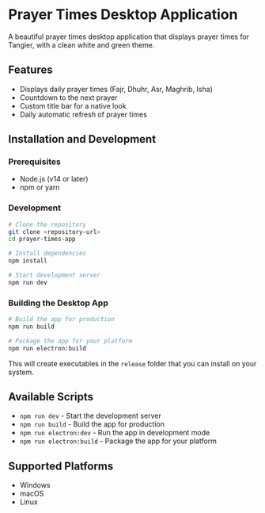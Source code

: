 
# Prayer Times Desktop Application

A beautiful prayer times desktop application that displays prayer times for Tangier, with a clean white and green theme.

## Features

- Displays daily prayer times (Fajr, Dhuhr, Asr, Maghrib, Isha)
- Countdown to the next prayer
- Custom title bar for a native look
- Daily automatic refresh of prayer times

## Installation and Development

### Prerequisites

- Node.js (v14 or later)
- npm or yarn

### Development

```sh
# Clone the repository
git clone <repository-url>
cd prayer-times-app

# Install dependencies
npm install

# Start development server
npm run dev
```

### Building the Desktop App

```sh
# Build the app for production
npm run build

# Package the app for your platform
npm run electron:build
```

This will create executables in the `release` folder that you can install on your system.

## Available Scripts

- `npm run dev` - Start the development server
- `npm run build` - Build the app for production
- `npm run electron:dev` - Run the app in development mode
- `npm run electron:build` - Package the app for your platform

## Supported Platforms

- Windows
- macOS
- Linux

